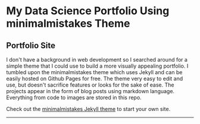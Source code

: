 # My Data Science Portfolio Using minimalmistakes Theme 

## Portfolio Site

I don't have a background in web development so I searched around for a simple theme that I could use to build a more visually appealing portfolio. I tumbled upon the minimalmistakes theme which uses Jekyll and can be easily hosted on Github Pages for free. The theme very easy to edit and use, but doesn't sacrifice features or looks for the sake of ease. The projects appear in the form of blog posts using markdown language. Everything from code to images are stored in this repo.  

Check out the [minimalmistakes Jekyll theme](https://github.com/mmistakes/minimal-mistakes) to start your own site.

---

